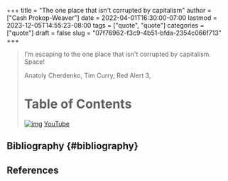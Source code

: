 +++
title = "The one place that isn't corrupted by capitalism"
author = ["Cash Prokop-Weaver"]
date = 2022-04-01T16:30:00-07:00
lastmod = 2023-12-05T14:55:23-08:00
tags = ["quote", "quote"]
categories = ["quote"]
draft = false
slug = "07f76962-f3c9-4b51-bfda-2354c066f713"
+++

> I'm escaping to the one place that isn't corrupted by capitalism. Space!
>
> Anatoly Cherdenko, Tim Curry, Red Alert 3,
> # Table of Contents
>
>
>
> [![img](https://img.youtube.com/vi/g1Sq1Nr58hM/0.jpg)](https://youtu.be/g1Sq1Nr58hM) [YouTube](https://youtu.be/g1Sq1Nr58hM)


## Bibliography {#bibliography}

## References

<style>.csl-entry{text-indent: -1.5em; margin-left: 1.5em;}</style><div class="csl-bib-body">
</div>
